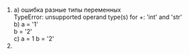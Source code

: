 1. a) ошибка разные типы переменных  
      TypeError: unsupported operand type(s) for +: 'int' and 'str'  
   b) a = '1'  
      b = '2'  
   c) a = 1
      b = '2'
2.
